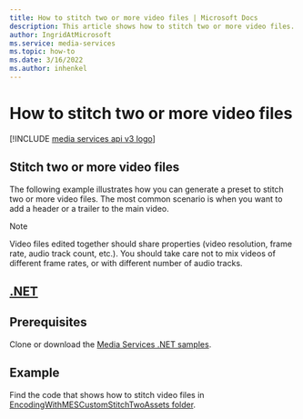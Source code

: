 ```yaml
---
title: How to stitch two or more video files | Microsoft Docs
description: This article shows how to stitch two or more video files.
author: IngridAtMicrosoft
ms.service: media-services
ms.topic: how-to
ms.date: 3/16/2022
ms.author: inhenkel
---
```


# How to stitch two or more video files

[!INCLUDE [media services api v3 logo](./includes/v3-hr.md)]

## Stitch two or more video files

The following example illustrates how you can generate a preset to stitch two or more video files. The most common scenario is when you want to add a header or a trailer to the main video.

> [!NOTE]
> Video files edited together should share properties (video resolution, frame rate, audio track count, etc.). You should take care not to mix videos of different frame rates, or with different number of audio tracks.

## [.NET](#tab/net/)

## Prerequisites

Clone or download the [Media Services .NET samples](https://github.com/Azure-Samples/media-services-v3-dotnet/). 

## Example

Find the code that shows how to stitch video files in [EncodingWithMESCustomStitchTwoAssets folder](https://github.com/Azure-Samples/media-services-v3-dotnet/blob/main/VideoEncoding/Encoding_StitchTwoAssets/Program.cs).
